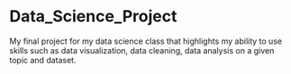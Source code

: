 # Data_Science_Project

My final project for my data science class that highlights my ability to use
skills such as data visualization, data cleaning, data analysis on a given
topic and dataset.
